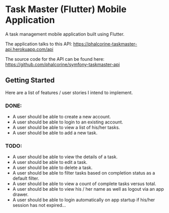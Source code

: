 # Task Master (Flutter) Mobile Application

A task management mobile application built using Flutter.

The application talks to this API: https://phalcorine-taskmaster-api.herokuapp.com/api

The source code for the API can be found here: https://github.com/phalcorine/symfony-taskmaster-api

## Getting Started

Here are a list of features / user stories I intend to implement.

### DONE:
- A user should be able to create a new account.
- A user should be able to login to an existing account.
- A user should be able to view a list of his/her tasks.
- A user should be able to add a new task.

### TODO:
- A user should be able to view the details of a task.
- A user should be able to edit a task.
- A user should be able to delete a task.
- A user should be able to filter tasks based on completion status as a default filter.
- A user should be able to view a count of complete tasks versus total.
- A user should be able to view his / her name as well as logout via an app drawer.
- A user should be able to login automatically on app startup if his/her
    session has not expired...
